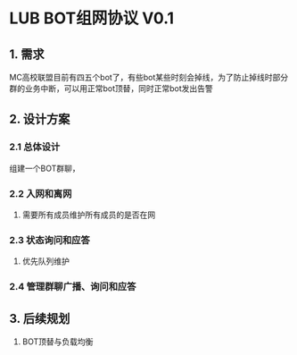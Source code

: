 # LUB BOT组网协议 V0.1

## 1. 需求

MC高校联盟目前有四五个bot了，有些bot某些时刻会掉线，为了防止掉线时部分群的业务中断，可以用正常bot顶替，同时正常bot发出告警

## 2. 设计方案

### 2.1 总体设计

组建一个BOT群聊，

### 2.2 入网和离网

1. 需要所有成员维护所有成员的是否在网

### 2.3 状态询问和应答

1. 优先队列维护

### 2.4 管理群聊广播、询问和应答

## 3. 后续规划

1. BOT顶替与负载均衡